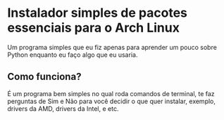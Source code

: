 # Instalador simples de pacotes essenciais para o Arch Linux
Um programa simples que eu fiz apenas para aprender um pouco sobre Python enquanto eu faço algo que eu usaria.

## Como funciona?
É um programa bem simples no qual roda comandos de terminal, te faz perguntas de Sim e Não para você decidir o que quer instalar, exemplo, drivers da AMD, drivers da Intel, e etc.
